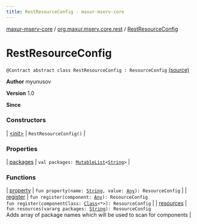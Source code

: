 ```yaml
---
title: RestResourceConfig - maxur-mserv-core
---
```


[maxur-mserv-core](../../index.html) / [org.maxur.mserv.core.rest](../index.html) / [RestResourceConfig](.)

# RestResourceConfig

`@Contract abstract class RestResourceConfig : ResourceConfig` [(source)](https://github.com/myunusov/maxur-mserv/tree/master/maxur-mserv-core/src/main/kotlin/org/maxur/mserv/core/rest/RestResourceConfig.kt#L21)

**Author**
myunusov

**Version**
1.0

**Since**

### Constructors

| [&lt;init&gt;](-init-.html) | `RestResourceConfig()` |

### Properties

| [packages](packages.html) | `val packages: `[`MutableList`](https://kotlinlang.org/api/latest/jvm/stdlib/kotlin.collections/-mutable-list/index.html)`<`[`String`](https://kotlinlang.org/api/latest/jvm/stdlib/kotlin/-string/index.html)`>` |

### Functions

| [property](property.html) | `fun property(name: `[`String`](https://kotlinlang.org/api/latest/jvm/stdlib/kotlin/-string/index.html)`, value: `[`Any`](https://kotlinlang.org/api/latest/jvm/stdlib/kotlin/-any/index.html)`): ResourceConfig` |
| [register](register.html) | `fun register(component: `[`Any`](https://kotlinlang.org/api/latest/jvm/stdlib/kotlin/-any/index.html)`): ResourceConfig`<br>`fun register(componentClass: `[`Class`](http://docs.oracle.com/javase/8/docs/api/java/lang/Class.html)`<*>): ResourceConfig` |
| [resources](resources.html) | `fun resources(vararg packages: `[`String`](https://kotlinlang.org/api/latest/jvm/stdlib/kotlin/-string/index.html)`): ResourceConfig`<br>Adds array of package names which will be used to scan for components |

